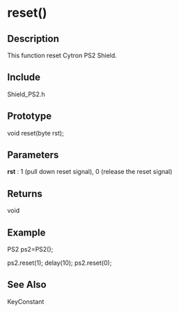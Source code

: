 # reset() #

## Description ##
This function reset Cytron PS2 Shield.


## Include ##
Shield\_PS2.h


## Prototype ##
void reset(byte rst);


## Parameters ##
**rst** : 1 (pull down reset signal), 0 (release the reset signal)


## Returns ##
void



## Example ##
PS2 ps2=PS2();

ps2.reset(1);
delay(10);
ps2.reset(0);


## See Also ##

KeyConstant